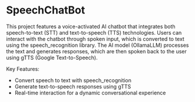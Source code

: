 # SpeechChatBot

This project features a voice-activated AI chatbot that integrates both speech-to-text (STT) and text-to-speech (TTS) technologies. Users can interact with the chatbot through spoken input, which is converted to text using the speech_recognition library. The AI model (OllamaLLM) processes the text and generates responses, which are then spoken back to the user using gTTS (Google Text-to-Speech).

Key Features:

 - Convert speech to text with speech_recognition
 - Generate text-to-speech responses using gTTS
 - Real-time interaction for a dynamic conversational experience
